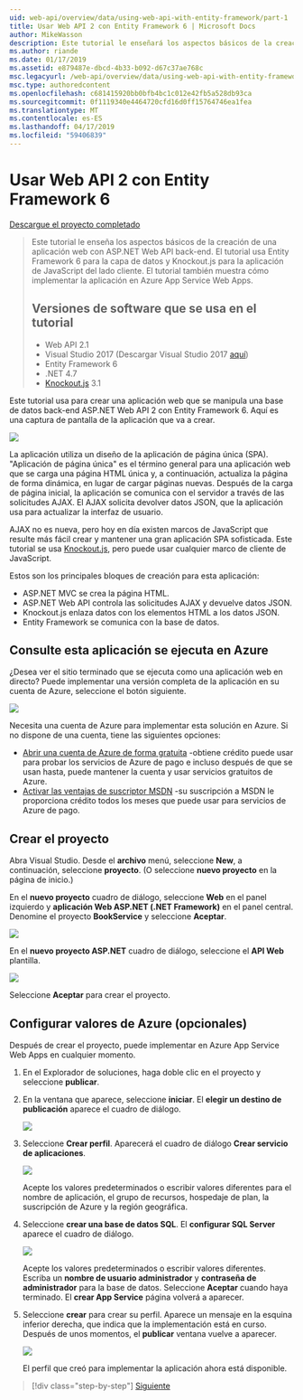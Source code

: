 ```yaml
---
uid: web-api/overview/data/using-web-api-with-entity-framework/part-1
title: Usar Web API 2 con Entity Framework 6 | Microsoft Docs
author: MikeWasson
description: Este tutorial le enseñará los aspectos básicos de la creación de una aplicación web con ASP.NET Web API back-end. Este tutorial usa Entity Framework 6 para el diseño de datos...
ms.author: riande
ms.date: 01/17/2019
ms.assetid: e879487e-dbcd-4b33-b092-d67c37ae768c
msc.legacyurl: /web-api/overview/data/using-web-api-with-entity-framework/part-1
msc.type: authoredcontent
ms.openlocfilehash: c681415920bb0bfb4bc1c012e42fb5a528db93ca
ms.sourcegitcommit: 0f1119340e4464720cfd16d0ff15764746ea1fea
ms.translationtype: MT
ms.contentlocale: es-ES
ms.lasthandoff: 04/17/2019
ms.locfileid: "59406839"
---
```

# <a name="using-web-api-2-with-entity-framework-6"></a>Usar Web API 2 con Entity Framework 6


[Descargue el proyecto completado](https://github.com/MikeWasson/BookService)

> Este tutorial le enseña los aspectos básicos de la creación de una aplicación web con ASP.NET Web API back-end. El tutorial usa Entity Framework 6 para la capa de datos y Knockout.js para la aplicación de JavaScript del lado cliente. El tutorial también muestra cómo implementar la aplicación en Azure App Service Web Apps.
>
> ## <a name="software-versions-used-in-the-tutorial"></a>Versiones de software que se usa en el tutorial
>
> - Web API 2.1
> - Visual Studio 2017 (Descargar Visual Studio 2017 [aquí](https://visualstudio.microsoft.com/downloads/?utm_medium=microsoft&utm_source=docs.microsoft.com&utm_campaign=button+cta&utm_content=download+vs2017))
> - Entity Framework 6
> - .NET 4.7
> - [Knockout.js](http://knockoutjs.com/) 3.1

Este tutorial usa para crear una aplicación web que se manipula una base de datos back-end ASP.NET Web API 2 con Entity Framework 6. Aquí es una captura de pantalla de la aplicación que va a crear.

[![](part-1/_static/image2.png)](part-1/_static/image1.png)

La aplicación utiliza un diseño de la aplicación de página única (SPA). "Aplicación de página única" es el término general para una aplicación web que se carga una página HTML única y, a continuación, actualiza la página de forma dinámica, en lugar de cargar páginas nuevas. Después de la carga de página inicial, la aplicación se comunica con el servidor a través de las solicitudes AJAX. El AJAX solicita devolver datos JSON, que la aplicación usa para actualizar la interfaz de usuario.

AJAX no es nueva, pero hoy en día existen marcos de JavaScript que resulte más fácil crear y mantener una gran aplicación SPA sofisticada. Este tutorial se usa [Knockout.js](http://knockoutjs.com/), pero puede usar cualquier marco de cliente de JavaScript.

Estos son los principales bloques de creación para esta aplicación:

- ASP.NET MVC se crea la página HTML.
- ASP.NET Web API controla las solicitudes AJAX y devuelve datos JSON.
- Knockout.js enlaza datos con los elementos HTML a los datos JSON.
- Entity Framework se comunica con la base de datos.

## <a name="see-this-app-running-on-azure"></a>Consulte esta aplicación se ejecuta en Azure

¿Desea ver el sitio terminado que se ejecuta como una aplicación web en directo? Puede implementar una versión completa de la aplicación en su cuenta de Azure, seleccione el botón siguiente.

[![](http://azuredeploy.net/deploybutton.png)](https://azuredeploy.net/?WT.mc_id=deploy_azure_aspnet&repository=https://github.com/tfitzmac/BookService)

Necesita una cuenta de Azure para implementar esta solución en Azure. Si no dispone de una cuenta, tiene las siguientes opciones:

- [Abrir una cuenta de Azure de forma gratuita](https://azure.microsoft.com/pricing/free-trial/?WT.mc_id=A443DD604) -obtiene crédito puede usar para probar los servicios de Azure de pago e incluso después de que se usan hasta, puede mantener la cuenta y usar servicios gratuitos de Azure.
- [Activar las ventajas de suscriptor MSDN](https://azure.microsoft.com/pricing/member-offers/msdn-benefits-details/?WT.mc_id=A443DD604) -su suscripción a MSDN le proporciona crédito todos los meses que puede usar para servicios de Azure de pago.

## <a name="create-the-project"></a>Crear el proyecto

Abra Visual Studio. Desde el **archivo** menú, seleccione **New**, a continuación, seleccione **proyecto**. (O seleccione **nuevo proyecto** en la página de inicio.)

En el **nuevo proyecto** cuadro de diálogo, seleccione **Web** en el panel izquierdo y **aplicación Web ASP.NET (.NET Framework)** en el panel central. Denomine el proyecto **BookService** y seleccione **Aceptar**.

[![](part-1/_static/image11.png)](part-1/_static/image11.png)

En el **nuevo proyecto ASP.NET** cuadro de diálogo, seleccione el **API Web** plantilla.

[![](part-1/_static/image12.png)](part-1/_static/image12.png)


Seleccione **Aceptar** para crear el proyecto.

## <a name="configure-azure-settings-optional"></a>Configurar valores de Azure (opcionales)

Después de crear el proyecto, puede implementar en Azure App Service Web Apps en cualquier momento. 

1. En el Explorador de soluciones, haga doble clic en el proyecto y seleccione **publicar**.

2. En la ventana que aparece, seleccione **iniciar**. El **elegir un destino de publicación** aparece el cuadro de diálogo.

   [![](part-1/_static/image14.png)](part-1/_static/image14.png)

3. Seleccione **Crear perfil**. Aparecerá el cuadro de diálogo **Crear servicio de aplicaciones**.

   [![](part-1/_static/image15.png)](part-1/_static/image15.png)

   Acepte los valores predeterminados o escribir valores diferentes para el nombre de aplicación, el grupo de recursos, hospedaje de plan, la suscripción de Azure y la región geográfica. 

4. Seleccione **crear una base de datos SQL**. El **configurar SQL Server** aparece el cuadro de diálogo. 

   [![](part-1/_static/image16.png)](part-1/_static/image16.png)

   Acepte los valores predeterminados o escribir valores diferentes. Escriba un **nombre de usuario administrador** y **contraseña de administrador** para la base de datos. Seleccione **Aceptar** cuando haya terminado. El **crear App Service** página volverá a aparecer.

5. Seleccione **crear** para crear su perfil. Aparece un mensaje en la esquina inferior derecha, que indica que la implementación está en curso. Después de unos momentos, el **publicar** ventana vuelve a aparecer.

    [![](part-1/_static/image17.png)](part-1/_static/image17.png)
   
    El perfil que creó para implementar la aplicación ahora está disponible. 


> [!div class="step-by-step"]
> [Siguiente](part-2.md)
